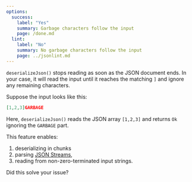 ```yaml
---
options:
  success:
    label: "Yes"
    summary: Garbage characters follow the input
    page: /done.md
  lint:
    label: "No"
    summary: No garbage characters follow the input
    page: ../jsonlint.md
---
```


`deserializeJson()` stops reading as soon as the JSON document ends.
In your case, it will read the input until it reaches the matching `]` and ignore any remaining characters.

Suppose the input looks like this:

```json
[1,2,3]GARBAGE
```

Here, `deserializeJson()` reads the JSON array `[1,2,3]` and returns `Ok` ignoring the `GARBAGE` part.

This feature enables:

1. deserializing in chunks
2. parsing [JSON Streams](https://en.wikipedia.org/wiki/JSON_streaming),
3. reading from non-zero-terminated input strings.

Did this solve your issue?
